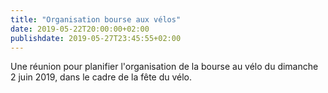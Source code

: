 ```yaml
---
title: "Organisation bourse aux vélos"
date: 2019-05-22T20:00:00+02:00
publishdate: 2019-05-27T23:45:55+02:00
---
```


Une réunion pour planifier l'organisation de la bourse au vélo du dimanche 2 juin
2019, dans le cadre de la fête du vélo.